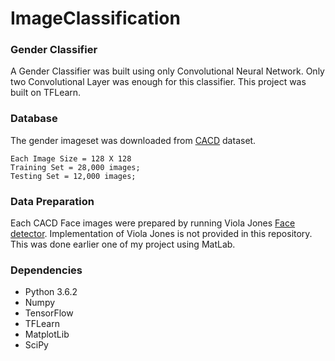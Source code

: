 # ImageClassification
### Gender Classifier
A Gender Classifier was built using only Convolutional Neural Network. Only two Convolutional Layer was enough for this classifier. This project was built on TFLearn.

### Database
The gender imageset was downloaded from [CACD](http://bcsiriuschen.github.io/CARC/) dataset. 

	Each Image Size = 128 X 128
	Training Set = 28,000 images;
	Testing Set = 12,000 images;
	
### Data Preparation
Each CACD Face images were prepared by running Viola Jones [Face detector](https://en.wikipedia.org/wiki/Viola%E2%80%93Jones_object_detection_framework).
Implementation of Viola Jones is not provided in this repository. This was done earlier one of my project using MatLab. 

### Dependencies
* Python 3.6.2
* Numpy
* TensorFlow
* TFLearn
* MatplotLib
* SciPy

